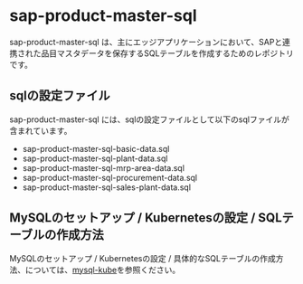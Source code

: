 # sap-product-master-sql  
sap-product-master-sql は、主にエッジアプリケーションにおいて、SAPと連携された品目マスタデータを保存するSQLテーブルを作成するためのレポジトリです。

## sqlの設定ファイル
sap-product-master-sql には、sqlの設定ファイルとして以下のsqlファイルが含まれています。  

* sap-product-master-sql-basic-data.sql  
* sap-product-master-sql-plant-data.sql
* sap-product-master-sql-mrp-area-data.sql 
* sap-product-master-sql-procurement-data.sql 
* sap-product-master-sql-sales-plant-data.sql 






## MySQLのセットアップ / Kubernetesの設定 / SQLテーブルの作成方法
MySQLのセットアップ / Kubernetesの設定 / 具体的なSQLテーブルの作成方法、については、[mysql-kube](https://github.com/latonaio/mysql-kube)を参照ください。